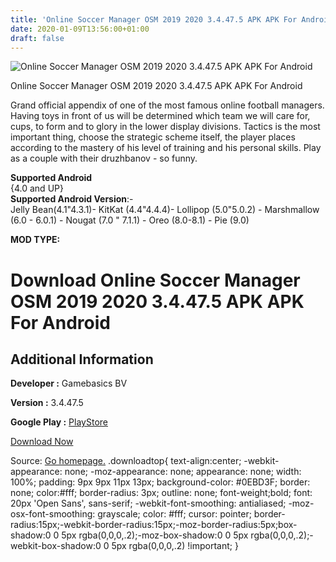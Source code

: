 ```yaml
---
title: 'Online Soccer Manager OSM 2019 2020 3.4.47.5 APK APK For Android'
date: 2020-01-09T13:56:00+01:00
draft: false
---
```


![Online Soccer Manager OSM 2019 2020 3.4.47.5 APK APK For Android](https://i0.wp.com/apkhome.net/wp-content/uploads/2020/01/Online-Soccer-Manager-OSM-2019-2020-3.4.47.5-APK.png "Online Soccer Manager OSM 2019 2020 3.4.47.5 APK APK For Android")

  

Online Soccer Manager OSM 2019 2020 3.4.47.5 APK APK For Android

Grand official appendix of one of the most famous online football managers. Having toys in front of us will be determined which team we will care for, cups, to form and to glory in the lower display divisions. Tactics is the most important thing, choose the strategic scheme itself, the player places according to the mastery of his level of training and his personal skills. Play as a couple with their druzhbanov - so funny.

**Supported Android**  
{4.0 and UP}  
**Supported Android Version**:-  
Jelly Bean(4.1"4.3.1)- KitKat (4.4"4.4.4)- Lollipop (5.0"5.0.2) - Marshmallow (6.0 - 6.0.1) - Nougat (7.0 " 7.1.1) - Oreo (8.0-8.1) - Pie (9.0)

**MOD TYPE:**

Download Online Soccer Manager OSM 2019 2020 3.4.47.5 APK APK For Android
=========================================================================

Additional Information
----------------------

**Developer :** Gamebasics BV

**Version :** 3.4.47.5

**Google Play :** [PlayStore](https://play.google.com/store/apps/details?id=com.gamebasics.osm&hl=ru)

  

[Download Now](https://store4app.co/post/online-soccer-manager-osm-2019-2020-3-4-47-5-apk-apk-for-android_1578562432)

  
Source: [Go homepage.](https://store4app.co/post/online-soccer-manager-osm-2019-2020-3-4-47-5-apk-apk-for-android_1578562432) .downloadtop{ text-align:center; -webkit-appearance: none; -moz-appearance: none; appearance: none; width: 100%; padding: 9px 9px 11px 13px; background-color: #0EBD3F; border: none; color:#fff; border-radius: 3px; outline: none; font-weight;bold; font: 20px 'Open Sans', sans-serif; -webkit-font-smoothing: antialiased; -moz-osx-font-smoothing: grayscale; color: #fff; cursor: pointer; border-radius:15px;-webkit-border-radius:15px;-moz-border-radius:5px;box-shadow:0 0 5px rgba(0,0,0,.2);-moz-box-shadow:0 0 5px rgba(0,0,0,.2);-webkit-box-shadow:0 0 5px rgba(0,0,0,.2) !important; }